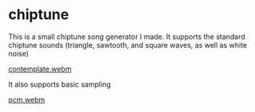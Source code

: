 # chiptune

This is a small chiptune song generator I made. It supports the standard
chiptune sounds (triangle, sawtooth, and square waves, as well as white noise)

[contemplate.webm](https://github.com/NateChoe1/chiptune/assets/8340764/14c6e171-48af-4bf2-847e-9e92adb1e872)

It also supports basic sampling

[pcm.webm](https://github.com/NateChoe1/chiptune/assets/8340764/f623e6da-a379-46db-a311-5e967a9cbacc)
